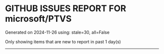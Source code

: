 
# GITHUB ISSUES REPORT FOR microsoft/PTVS


Generated on 2024-11-26 using: stale=30, all=False


Only showing items that are new to report in past 1 day(s)


---




















